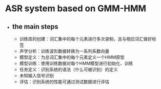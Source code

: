 # ASR system based on GMM-HMM

- ## the main steps

    + 训练库的创建：词汇集中的每个元素进行多次录制，且与相应词汇做好标签
    + 声学分析：训练波形数据转换为一系列系数向量
    + 模型定义：为总词汇集中的每个元素定义一个HMM原型
    + 模型训练：使用训练数据对每个HMM模型进行初始化、训练
    + 任务定义：识别系统的语法（什么可被识别）的定义
    + 未知输入信号识别
    + 评估：识别系统的性能可通过测试数据进行评估
